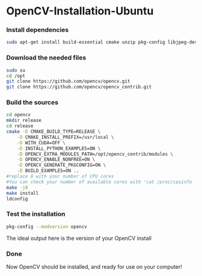 # OpenCV-Installation-Ubuntu

### Install dependencies
```bash
sudo apt-get install build-essential cmake unzip pkg-config libjpeg-dev libpng-dev libtiff-dev libavcodec-dev libavformat-dev libswscale-dev libv4l-dev libxvidcore-dev libx264-dev libgtk-3-dev libatlas-base-dev gfortran python3.8
```

### Download the needed files
```bash
sudo su
cd /opt
git clone https://github.com/opencv/opencv.git
git clone https://github.com/opencv/opencv_contrib.git
```

### Build the sources
```bash
cd opencv
mkdir release
cd release
cmake -D CMAKE_BUILD_TYPE=RELEASE \
    -D CMAKE_INSTALL_PREFIX=/usr/local \
    -D WITH_CUDA=OFF \
    -D INSTALL_PYTHON_EXAMPLES=ON \
    -D OPENCV_EXTRA_MODULES_PATH=/opt/opencv_contrib/modules \
    -D OPENCV_ENABLE_NONFREE=ON \
    -D OPENCV_GENERATE_PKGCONFIG=ON \
    -D BUILD_EXAMPLES=ON ..
#replace 8 with your number of CPU cores
#You can check your number of available cores with 'cat /proc/cpuinfo | grep processor | wc -l'
make -j8
make install
ldconfig
```

### Test the installation
```bash
pkg-config --modversion opencv
```
The ideal output here is the version of your OpenCV install

### Done
Now OpenCV should be installed, and ready for use on your computer!
